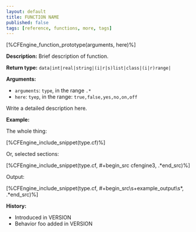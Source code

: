 ```yaml
---
layout: default
title: FUNCTION NAME
published: false
tags: [reference, functions, more, tags]
---
```


[%CFEngine_function_prototype(arguments, here)%]

**Description:** Brief description of function.

**Return type:** `data|int|real|string|(i|r|s)list|class|(i|r)range|`

**Arguments:**

* `arguments`: `type`, in the range `.*`
* `here`: `tyep`, in the range: `true,false,yes,no,on,off`


Write a detailed description here.

**Example:**

The whole thing:

[%CFEngine_include_snippet(type.cf)%]

Or, selected sections:

[%CFEngine_include_snippet(type.cf, #\+begin_src cfengine3, .*end_src)%]

Output:

[%CFEngine_include_snippet(type.cf, #\+begin_src\s+example_output\s*, .*end_src)%]

**History:**

* Introduced in VERSION
* Behavior foo added in VERSION
